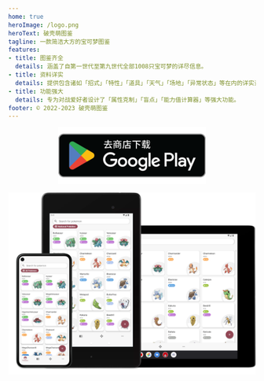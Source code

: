```yaml
---
home: true
heroImage: /logo.png
heroText: 破壳萌图鉴
tagline: 一款简洁大方的宝可梦图鉴
features:
- title: 图鉴齐全
  details: 涵盖了自第一世代至第九世代全部1008只宝可梦的详尽信息。
- title: 资料详实
  details: 提供包含诸如「招式」「特性」「道具」「天气」「场地」「异常状态」等在内的详实资料。
- title: 功能强大
  details: 专为对战爱好者设计了「属性克制」「盲点」「能力值计算器」等强大功能。
footer: © 2022-2023 破壳萌图鉴
---
```

<a href="https://play.google.com/store/apps/details?id=com.eurekaffeine.pokedex">
<div align="center">
<img src="../docs/.vuepress/public/google-play-badge-zh-hans.png" alt="hero" style="width: 300px;"/>
</div>
</a>

![hero](../docs/.vuepress/public/hero.png)
